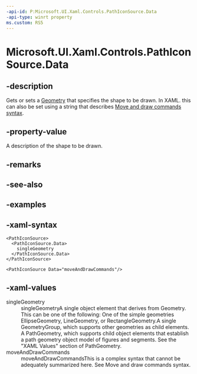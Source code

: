 ```yaml
---
-api-id: P:Microsoft.UI.Xaml.Controls.PathIconSource.Data
-api-type: winrt property
ms.custom: RS5
---
```

<!-- Property syntax.
public Geometry Data { get;  set; }
-->

# Microsoft.UI.Xaml.Controls.PathIconSource.Data



## -description

Gets or sets a [Geometry](/uwp/api/windows.ui.xaml.media.geometry) that specifies the shape to be drawn. In XAML. this can also be set using a string that describes [Move and draw commands syntax](https://msdn.microsoft.com/library/7772bc3e-a631-46ff-9940-3dd5b9d0e0d9).



## -property-value

A description of the shape to be drawn.



## -remarks



## -see-also



## -examples



## -xaml-syntax

```xaml
<PathIconSource>
  <PathIconSource.Data>
    singleGeometry
  </PathIconSource.Data>
</PathIconSource>
```

```xaml
<PathIconSource Data="moveAndDrawCommands"/>
```



## -xaml-values

<dl><dt>singleGeometry</dt><dd>singleGeometryA single object element that derives from Geometry. This can be one of the following: One of the simple geometries EllipseGeometry, LineGeometry, or RectangleGeometry.A single GeometryGroup, which supports other geometries as child elements. A PathGeometry, which supports child object elements that establish a path geometry object model of figures and segments. See the "XAML Values" section of PathGeometry.</dd>
<dt>moveAndDrawCommands</dt><dd>moveAndDrawCommandsThis is a complex syntax that cannot be adequately summarized here. See Move and draw commands syntax.</dd>
</dl>



